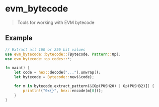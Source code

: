 # evm_bytecode

> Tools for working with EVM bytecode

## Example

```rust
// Extract all 160 or 256 bit values
use evm_bytecode::bytecode::{Bytecode, Pattern::Op};
use evm_bytecode::op_codes::*;

fn main() {
    let code = hex::decode("...").unwrap();
    let bytecode = Bytecode::new(&code);

    for m in bytecode.extract_pattern(&[Op(PUSH20) | Op(PUSH32)]) {
        println!("0x{}", hex::encode(m[0]));
    }
}
```